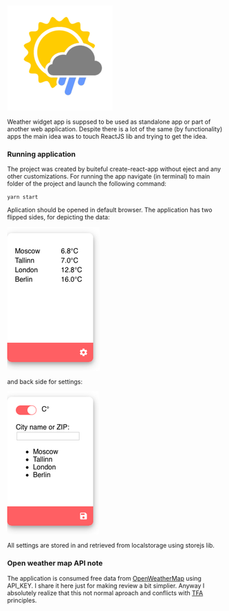 ![app image](./public/img/weather-icon.png)

Weather widget app is suppsed to be used as standalone app or part of another web application. Despite there is a lot of the same (by functionality) apps the main idea was to touch ReactJS lib and trying to get the idea. 

### Running application
The project was created by buiteful create-react-app without eject and any other customizations. For running the app navigate (in terminal) to main folder of the project and launch the following command:

```
yarn start
```

Aplication should be opened in default browser. The application has two flipped sides, for depicting the data:

![App face](./public/img/app_face.png)

and back side for settings:

![App back](./public/img/app_back.png)

All settings are stored in and retrieved from localstorage using storejs lib.

### Open weather map API note
The application is consumed free data from [OpenWeatherMap](http://openweathermap.org) using API_KEY. I share it here just for making review a bit simplier. Anyway I absolutely realize that this not normal aproach and conflicts with [TFA](https://12factor.net) principles. 
